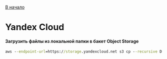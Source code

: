 [В начало](README.md)

# Yandex Cloud

#### Загрузить файлы из локальной папки в бакет Object Storage
```cmd
aws --endpoint-url=https://storage.yandexcloud.net s3 cp --recursive D:/local/dir/ s3://backet_name/remote/dir/
```